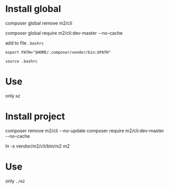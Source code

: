 # Install global
composer global remove m2/cli

composer global require m2/cli:dev-master --no-cache

add to file `.bashrc`

`export PATH="$HOME/.composer/vendor/bin:$PATH"`

`source .bashrc`

# Use
only `m2`


# Install project
composer remove m2/cli --no-update
composer require m2/cli:dev-master --no-cache

ln -s vendor/m2/cli/bin/m2 m2

# Use
only `./m2`


